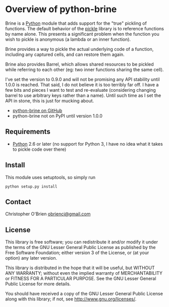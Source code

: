 # Overview of python-brine

Brine is a [Python] module that adds support for the "true" pickling of
functions. The default behavior of the [pickle] library is to reference
functions by name alone. This presents a significant problem when the
function you wish to pickle is anonymous (a lambda or an inner
function).

Brine provides a way to pickle the actual underlying code of a
function, including any captured cells, and can restore them again.

Brine also provides Barrel, which allows shared resources to be
pickled while referring to each other (eg: two inner functions sharing
the same cell).

I've set the version to 0.9.0 and will not be promising any API
stability until 1.0.0 is reached. That said, I do not believe it is
too terribly far off. I have a few bits and pieces I want to test and
re-evaluate (considering changing barrel to use arbitrary keys rather
than a name). Until such time as I set the API in stone, this is just
for mucking about.

* [python-brine on GitHub][github]
* python-brine not on PyPI until version 1.0.0

[python]: http://python.org "Python"

[pickle]: http://docs.python.org/2.7/library/pickle.html
"pickle - Python object serialization"

[github]: https://github.com/obriencj/python-brine/
"python-brine on GitHub"


## Requirements

* [Python] 2.6 or later (no support for Python 3, I have no idea what
  it takes to pickle code over there)


## Install

This module uses setuptools, so simply run

```
python setup.py install
```


## Contact

Christopher O'Brien <obriencj@gmail.com>


## License

This library is free software; you can redistribute it and/or modify
it under the terms of the GNU Lesser General Public License as
published by the Free Software Foundation; either version 3 of the
License, or (at your option) any later version.

This library is distributed in the hope that it will be useful, but
WITHOUT ANY WARRANTY; without even the implied warranty of
MERCHANTABILITY or FITNESS FOR A PARTICULAR PURPOSE.  See the GNU
Lesser General Public License for more details.

You should have received a copy of the GNU Lesser General Public
License along with this library; if not, see
<http://www.gnu.org/licenses/>.
